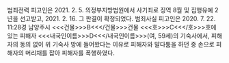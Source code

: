 범죄전력
피고인은 2021. 2. 5. 의정부지방법원에서 사기죄로 징역 8월 및 집행유예 2년을 선고받고, 2021. 2. 16. 그 판결이 확정되었다.
범죄사실
피고인은 2020. 7. 22. 11:28경 남양주시 <<<건물>>>B<<</건물>>>건물 <<<호>>>C<<</호>>>호에 있는 피해자 <<<내국인이름>>>D<<</내국인이름>>>(여, 59세)의 기숙사에서, 피해자의 동의 없이 위 기숙사 방에 들어왔다는 이유로 피해자와 말다툼을 하던 중 손으로 피해자의 머리채를 잡아 피해자를 폭행하였다.
